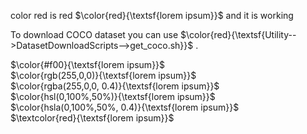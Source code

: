 color red is red $\color{red}{\textsf{lorem ipsum}}$  and it is working 

To download COCO dataset you can use $\color{red}{\textsf{Utility-->DatasetDownloadScripts-->get_coco.sh}}$ .


$\color{#f00}{\textsf{lorem ipsum}}$ 	
$\color{rgb(255,0,0)}{\textsf{lorem ipsum}}$ 	
$\color{rgba(255,0,0, 0.4)}{\textsf{lorem ipsum}}$ 	
$\color{hsl(0,100%,50%)}{\textsf{lorem ipsum}}$ 	
$\color{hsla(0,100%,50%, 0.4)}{\textsf{lorem ipsum}}$ 	
$\textcolor{red}{\textsf{lorem ipsum}}$
